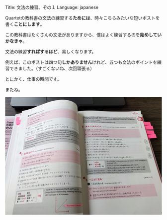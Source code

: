 Title: 文法の練習、ぞの１
Language: japanese

Quartetの教科書の文法の練習する**ためには**、時々こちらみたいな短いポストを書く**ことにします**。

この教科書はたくさんの文法がありますから、僕はよく練習するのを**始めしていかなきゃ**。

文法の練習**すればするほど**、易しくなります。

例えば、このポストは四つ句**しかありません**けれど、五つも文法のポイントを練習できました。（すごくないね、次回頑張る）

とにかく、仕事の時間です。

またね。

![Quartet](./images/quartet.jpg)